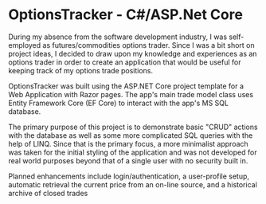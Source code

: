 # OptionsTracker - C#/ASP.Net Core

During my absence from the software development industry, I was self-employed as futures/commodities options trader. Since I was a bit short on project ideas, I decided to draw upon my knowledge and experiences as an options trader in order to create an application that would be useful for keeping track of my options trade positions.

OptionsTracker was built using the ASP.NET Core project template for a Web Application with Razor pages. The app's main trade model class uses Entity Framework Core (EF Core) to interact with the app's MS SQL database.

The primary purpose of this project is to demonstrate basic "CRUD" actions with the database as well as some more complicated SQL queries with the help of LINQ. Since that is the primary focus, a more minimalist approach was taken for the initial styling of the application and was not developed for real world purposes beyond that of a single user with no security built in.

Planned enhancements include login/authentication, a user-profile setup, automatic retrieval the current price from an on-line source, and a historical archive of closed trades
